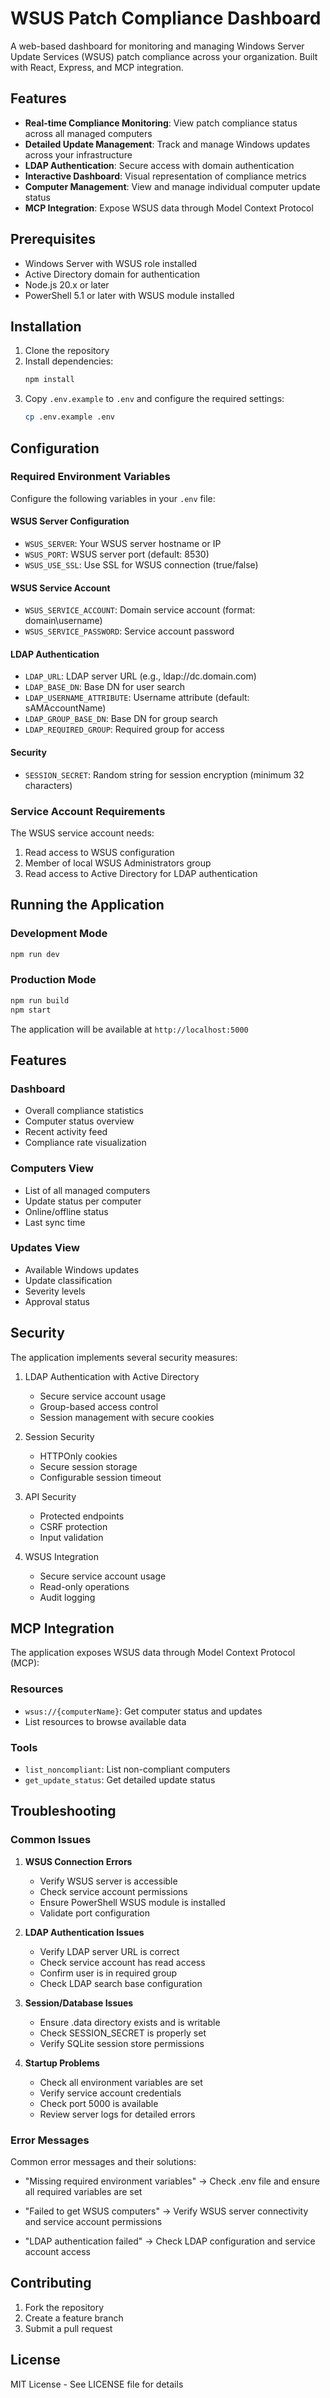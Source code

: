 # WSUS Patch Compliance Dashboard

A web-based dashboard for monitoring and managing Windows Server Update Services (WSUS) patch compliance across your organization. Built with React, Express, and MCP integration.

## Features

- **Real-time Compliance Monitoring**: View patch compliance status across all managed computers
- **Detailed Update Management**: Track and manage Windows updates across your infrastructure
- **LDAP Authentication**: Secure access with domain authentication
- **Interactive Dashboard**: Visual representation of compliance metrics
- **Computer Management**: View and manage individual computer update status
- **MCP Integration**: Expose WSUS data through Model Context Protocol

## Prerequisites

- Windows Server with WSUS role installed
- Active Directory domain for authentication
- Node.js 20.x or later
- PowerShell 5.1 or later with WSUS module installed

## Installation

1. Clone the repository
2. Install dependencies:
   ```bash
   npm install
   ```
3. Copy `.env.example` to `.env` and configure the required settings:
   ```bash
   cp .env.example .env
   ```

## Configuration

### Required Environment Variables

Configure the following variables in your `.env` file:

#### WSUS Server Configuration
- `WSUS_SERVER`: Your WSUS server hostname or IP
- `WSUS_PORT`: WSUS server port (default: 8530)
- `WSUS_USE_SSL`: Use SSL for WSUS connection (true/false)

#### WSUS Service Account
- `WSUS_SERVICE_ACCOUNT`: Domain service account (format: domain\username)
- `WSUS_SERVICE_PASSWORD`: Service account password

#### LDAP Authentication
- `LDAP_URL`: LDAP server URL (e.g., ldap://dc.domain.com)
- `LDAP_BASE_DN`: Base DN for user search
- `LDAP_USERNAME_ATTRIBUTE`: Username attribute (default: sAMAccountName)
- `LDAP_GROUP_BASE_DN`: Base DN for group search
- `LDAP_REQUIRED_GROUP`: Required group for access

#### Security
- `SESSION_SECRET`: Random string for session encryption (minimum 32 characters)

### Service Account Requirements

The WSUS service account needs:
1. Read access to WSUS configuration
2. Member of local WSUS Administrators group
3. Read access to Active Directory for LDAP authentication

## Running the Application

### Development Mode
```bash
npm run dev
```

### Production Mode
```bash
npm run build
npm start
```

The application will be available at `http://localhost:5000`

## Features

### Dashboard
- Overall compliance statistics
- Computer status overview
- Recent activity feed
- Compliance rate visualization

### Computers View
- List of all managed computers
- Update status per computer
- Online/offline status
- Last sync time

### Updates View
- Available Windows updates
- Update classification
- Severity levels
- Approval status

## Security

The application implements several security measures:

1. LDAP Authentication with Active Directory
   - Secure service account usage
   - Group-based access control
   - Session management with secure cookies

2. Session Security
   - HTTPOnly cookies
   - Secure session storage
   - Configurable session timeout

3. API Security
   - Protected endpoints
   - CSRF protection
   - Input validation

4. WSUS Integration
   - Secure service account usage
   - Read-only operations
   - Audit logging

## MCP Integration

The application exposes WSUS data through Model Context Protocol (MCP):

### Resources
- `wsus://{computerName}`: Get computer status and updates
- List resources to browse available data

### Tools
- `list_noncompliant`: List non-compliant computers
- `get_update_status`: Get detailed update status

## Troubleshooting

### Common Issues

1. **WSUS Connection Errors**
   - Verify WSUS server is accessible
   - Check service account permissions
   - Ensure PowerShell WSUS module is installed
   - Validate port configuration

2. **LDAP Authentication Issues**
   - Verify LDAP server URL is correct
   - Check service account has read access
   - Confirm user is in required group
   - Check LDAP search base configuration

3. **Session/Database Issues**
   - Ensure .data directory exists and is writable
   - Check SESSION_SECRET is properly set
   - Verify SQLite session store permissions

4. **Startup Problems**
   - Check all environment variables are set
   - Verify service account credentials
   - Check port 5000 is available
   - Review server logs for detailed errors

### Error Messages

Common error messages and their solutions:

- "Missing required environment variables"
  → Check .env file and ensure all required variables are set

- "Failed to get WSUS computers"
  → Verify WSUS server connectivity and service account permissions

- "LDAP authentication failed"
  → Check LDAP configuration and service account access

## Contributing

1. Fork the repository
2. Create a feature branch
3. Submit a pull request

## License

MIT License - See LICENSE file for details